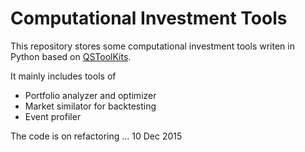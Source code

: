 Computational Investment Tools
==============================

This repository stores some computational investment tools writen in Python based on [QSToolKits](http://wiki.quantsoftware.org/index.php?title=QuantSoftware_ToolKit).

It mainly includes tools of

* Portfolio analyzer and optimizer
* Market similator for backtesting
* Event profiler

The code is on refactoring ... 10 Dec 2015

